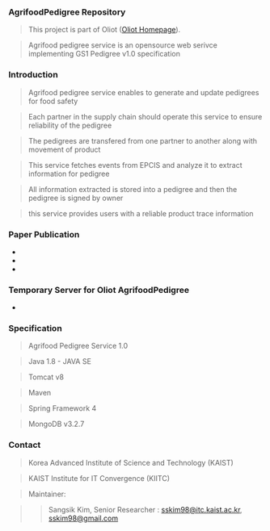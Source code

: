 ### AgrifoodPedigree Repository ###
> This project is part of Oliot ([Oliot Homepage](http://oliot.org)).

> Agrifood pedigree service is an opensource web serivce implementing GS1 Pedigree v1.0 specification 

### Introduction ###
> Agrifood pedigree service enables to generate and update pedigrees for food safety

> Each partner in the supply chain should operate this service to ensure reliability of the pedigree

> The pedigrees are transfered from one partner to another along with movement of product

> This service fetches events from EPCIS and analyze it to extract information for pedigree

> All information extracted is stored into a pedigree and then the pedigree is signed by owner

> this service provides users with a reliable product trace information 

> 

### Paper Publication ###
- 
- 
- 

### Temporary Server for Oliot AgrifoodPedigree ###
-

### Specification ###
> Agrifood Pedigree Service 1.0

> Java 1.8 - JAVA SE

> Tomcat v8

> Maven

> Spring Framework 4

> MongoDB v3.2.7

### Contact ###
> Korea Advanced Institute of Science and Technology (KAIST)

> KAIST Institute for IT Convergence (KIITC)

> Maintainer:

>> Sangsik Kim, Senior Researcher : sskim98@itc.kaist.ac.kr, sskim98@gmail.com
